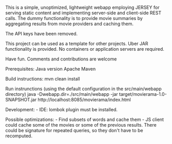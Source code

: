 
This is a simple, unoptimized, lightweight webapp employing JERSEY for serving static content and implementing server-side and client-side REST calls. The dummy functionality is to provide movie summaries by aggregating results from movie providers and caching them.

The API keys have been removed. 

This project can be used as a template for other projects. Uber JAR functionality is provided. No containers or application servers are required.

Have fun. Comments and contributions are welcome

Prerequisites:
     Java version 
     Apache Maven

 Build instructions:
     mvn clean install

 Run instrunctions (using the default configuration in the src/main/webapp directory)
     java  -Dwebapp.dir=./src/main/webapp -jar target/movierama-1.0-SNAPSHOT.jar
     http://localhost:8085/movierama/index.html

 Development:
    - IDE: lombok plugin must be installed.

 Possible optimizations:
    - Find subsets of words and cache them
    - JS client could cache some of the movies or some of the previous results.
      There could be signature for repeated queries, so they don't have to be recomputed.
